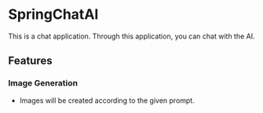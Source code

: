 # SpringChatAI
This is a chat application. Through this application, you can chat with the AI.

## Features

### Image Generation
- Images will be created according to the given prompt.
